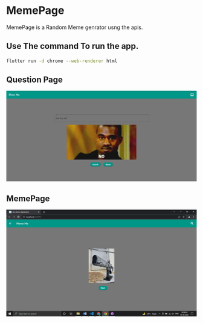# MemePage

MemePage is a Random Meme genrator usng the apis.

## Use The command To run the app.

```bash
flutter run -d chrome --web-renderer html
```

## Question Page
![This is an image]( https://github.com/sarthakdharia/MemePage/blob/main/myapp/images/qna.jpg?raw=true)

## MemePage
![This is an image]( https://github.com/sarthakdharia/MemePage/blob/main/myapp/images/meme.jpg?raw=true)
